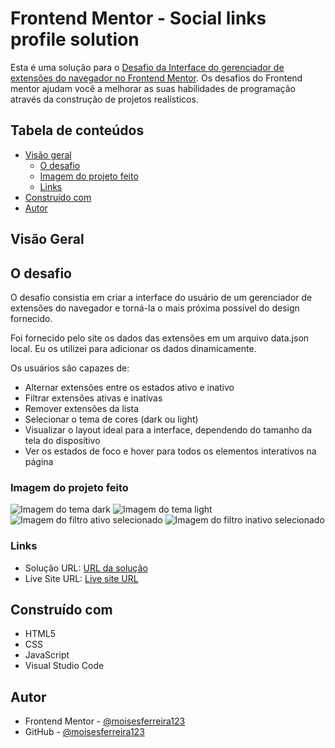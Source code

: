 # Frontend Mentor - Social links profile solution

Esta é uma solução para o 
 [Desafio da Interface do gerenciador de extensões do navegador no Frontend Mentor](https://www.frontendmentor.io/challenges/browser-extension-manager-ui-yNZnOfsMAp). Os desafios do Frontend mentor ajudam você a melhorar as suas habilidades de programação através da construção de projetos realísticos.

## Tabela de conteúdos

- [Visão geral](#visão-geral)
  - [O desafio](#o-desafio)
  - [Imagem do projeto feito](#imagem-do-projeto-feito)
  - [Links](#links)
- [Construído com](#construído-com)
- [Autor](#autor)

##  Visão Geral

## O desafio

O desafio consistia em criar a interface do usuário de um gerenciador de extensões do navegador e torná-la o mais próxima possível do design fornecido.

Foi fornecido pelo site os dados das extensões em um arquivo data.json local. Eu os utilizei para adicionar os dados dinamicamente.

Os usuários são capazes de:

- Alternar extensões entre os estados ativo e inativo
- Filtrar extensões ativas e inativas
- Remover extensões da lista
- Selecionar o tema de cores (dark ou light)
- Visualizar o layout ideal para a interface, dependendo do tamanho da tela do dispositivo
- Ver os estados de foco e hover para todos os elementos interativos na página

### Imagem do projeto feito

![Imagem do tema dark](./my-images/dark-theme.png)
![Imagem do tema light](./my-images/light-theme.png)
![Imagem do filtro ativo selecionado](./my-images/active-filter.png)
![Imagem do filtro inativo selecionado](./my-images/inactive-filter.png)

### Links

- Solução URL: [URL da solução](https://github.com/moisesferreira123/browser-extensions-manager-ui-main)
- Live Site URL: [Live site URL](https://moisesferreira123.github.io/interactive-rating-component-project/)


## Construído com

- HTML5
- CSS
- JavaScript
- Visual Studio Code

## Autor

- Frontend Mentor - [@moisesferreira123](https://www.frontendmentor.io/profile/moisesferreira123)
- GitHub - [@moisesferreira123](https://github.com/moisesferreira123)
